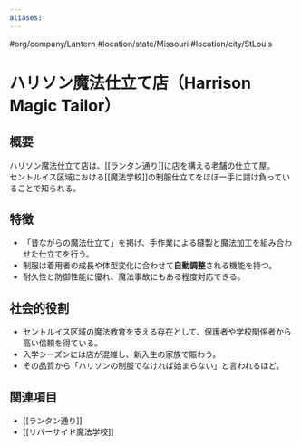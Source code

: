 ```yaml
---
aliases:
---
```

#org/company/Lantern  #location/state/Missouri #location/city/StLouis  
# ハリソン魔法仕立て店（Harrison Magic Tailor）

## 概要
ハリソン魔法仕立て店は、[[ランタン通り]]に店を構える老舗の仕立て屋。  
セントルイス区域における[[魔法学校]]の制服仕立てをほぼ一手に請け負っていることで知られる。

## 特徴
- 「昔ながらの魔法仕立て」を掲げ、手作業による縫製と魔法加工を組み合わせた仕立てを行う。  
- 制服は着用者の成長や体型変化に合わせて**自動調整**される機能を持つ。  
- 耐久性と防御性能に優れ、魔法事故にもある程度対応できる。  

## 社会的役割
- セントルイス区域の魔法教育を支える存在として、保護者や学校関係者から高い信頼を得ている。  
- 入学シーズンには店が混雑し、新入生の家族で賑わう。  
- その品質から「ハリソンの制服でなければ始まらない」と言われるほど。  

## 関連項目
- [[ランタン通り]]
- [[リバーサイド魔法学校]]